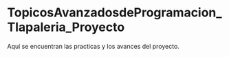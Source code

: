 # TopicosAvanzadosdeProgramacion_Tlapaleria_Proyecto
Aquí se encuentran las practicas y los avances del proyecto.
